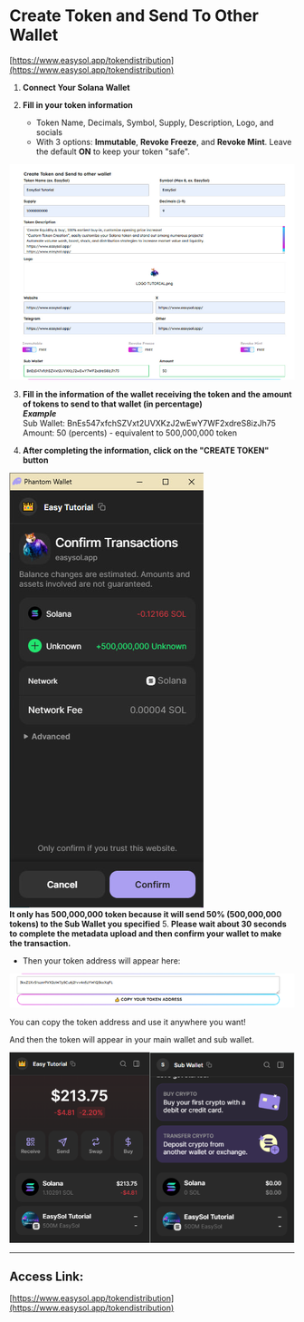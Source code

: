 # Create Token and Send To Other Wallet

[https://www.easysol.app/tokendistribution](https://www.easysol.app/tokendistribution)

1. **Connect Your Solana Wallet**

2. **Fill in your token information**
   - Token Name, Decimals, Symbol, Supply, Description, Logo, and socials
   - With 3 options: **Immutable**, **Revoke Freeze**, and **Revoke Mint**. Leave the default **ON** to keep your token "safe".

![Image 1](images/1.png)

3. **Fill in the information of the wallet receiving the token and the amount of tokens to send to that wallet (in percentage)**
<br>_**Example**_
<br>Sub Wallet: BnEs547xfchSZVxt2UVXKzJ2wEwY7WF2xdreS8izJh75
<br> Amount: 50 (percents) - equivalent to 500,000,000 token

4. **After completing the information, click on the "CREATE TOKEN" button**

![Image 2](images/2.jpg)
<br>**It only has 500,000,000 token because it will send 50% (500,000,000 tokens) to the Sub Wallet you specified**
5. **Please wait about 30 seconds to complete the metadata upload and then confirm your wallet to make the transaction.**
   - Then your token address will appear here:

![Image 3](images/3.png)

You can copy the token address and use it anywhere you want!

And then the token will appear in your main wallet and sub wallet.

![Image 4](images/4.png)

---

## Access Link:
[https://www.easysol.app/tokendistribution](https://www.easysol.app/tokendistribution)
